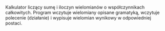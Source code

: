 Kalkulator liczący sumę i iloczyn wielomianów o współczynnikach całkowitych.
Program wczytuje wielomiany opisane gramatyką, wczytuje polecenie (działanie)
i wypisuje wielomian wynikowy w odpowiedniej postaci.
